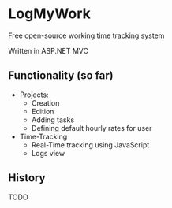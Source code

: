 # LogMyWork
Free open-source working time tracking system

Written in ASP.NET MVC

## Functionality (so far)
- Projects:
  - Creation
  - Edition
  - Adding tasks
  - Defining default hourly rates for user
- Time-Tracking
  - Real-Time tracking using JavaScript 
  - Logs view

## History
TODO

